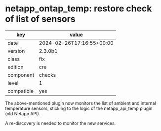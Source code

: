 [//]: # (werk v2)
# netapp_ontap_temp: restore check of list of sensors

key        | value
---------- | ---
date       | 2024-02-26T17:16:55+00:00
version    | 2.3.0b1
class      | fix
edition    | cre
component  | checks
level      | 1
compatible | yes

The above-mentioned plugin now monitors the list of ambient and internal temperature sensors,
sticking to the logic of the netapp_api_temp plugin (old Netapp API).

A re-discovery is needed to monitor the new services.
